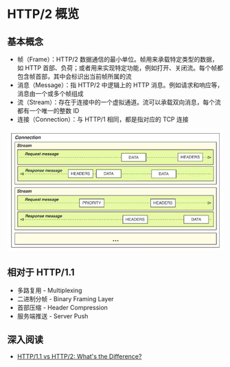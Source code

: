 # HTTP/2 概览

## 基本概念

- 帧（Frame）：HTTP/2 数据通信的最小单位。帧用来承载特定类型的数据，如 HTTP 首部、负荷；或者用来实现特定功能，例如打开、关闭流。每个帧都包含帧首部，其中会标识出当前帧所属的流
- 消息（Message）：指 HTTP/2 中逻辑上的 HTTP 消息。例如请求和响应等，消息由一个或多个帧组成
- 流（Stream）：存在于连接中的一个虚拟通道。流可以承载双向消息，每个流都有一个唯一的整数 ID
- 连接（Connection）：与 HTTP/1 相同，都是指对应的 TCP 连接

![HTTP/2 detail](./http_2_detail.webp)

## 相对于 HTTP/1.1

- 多路复用 - Multiplexing
- 二进制分帧 - Binary Framing Layer
- 首部压缩 - Header Compression
- 服务端推送 - Server Push

## 深入阅读

- [HTTP/1.1 vs HTTP/2: What's the Difference?](https://www.digitalocean.com/community/tutorials/http-1-1-vs-http-2-what-s-the-difference)
